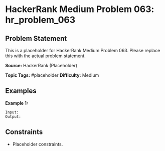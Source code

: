 # HackerRank Medium Problem 063: hr_problem_063

## Problem Statement

This is a placeholder for HackerRank Medium Problem 063.
Please replace this with the actual problem statement.

**Source:** HackerRank (Placeholder)

**Topic Tags:** #placeholder
**Difficulty:** Medium

## Examples

**Example 1:**

```
Input:
Output:
```

## Constraints

- Placeholder constraints.

